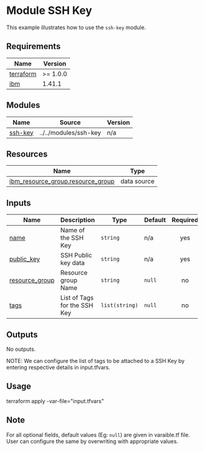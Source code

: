 # Module SSH Key

This example illustrates how to use the `ssh-key` module.

<!-- BEGINNING OF PRE-COMMIT-TERRAFORM DOCS HOOK -->
## Requirements

| Name | Version |
|------|---------|
| <a name="requirement_terraform"></a> [terraform](#requirement\_terraform) | >= 1.0.0 |
| <a name="requirement_ibm"></a> [ibm](#requirement\_ibm) | 1.41.1 |

## Modules

| Name | Source | Version |
|------|--------|---------|
| <a name="module_ssh-key"></a> [ssh-key](#module\_ssh-key) | ../../modules/ssh-key | n/a |

## Resources

| Name | Type |
|------|------|
| [ibm_resource_group.resource_group](https://registry.terraform.io/providers/IBM-Cloud/ibm/1.41.1/docs/data-sources/resource_group) | data source |

## Inputs

| Name | Description | Type | Default | Required |
|------|-------------|------|---------|:--------:|
| <a name="input_name"></a> [name](#input\_name) | Name of the SSH Key | `string` | n/a | yes |
| <a name="input_public_key"></a> [public\_key](#input\_public\_key) | SSH Public key data | `string` | n/a | yes |
| <a name="input_resource_group"></a> [resource\_group](#input\_resource\_group) | Resource group Name | `string` | `null` | no |
| <a name="input_tags"></a> [tags](#input\_tags) | List of Tags for the SSH Key | `list(string)` | `null` | no |

## Outputs

No outputs.
<!-- END OF PRE-COMMIT-TERRAFORM DOCS HOOK -->

NOTE: We can configure the list of tags to be attached to a SSH Key by entering respective details in input.tfvars.

## Usage

terraform apply -var-file="input.tfvars"

## Note

For all optional fields, default values (Eg: `null`) are given in varaible.tf file. User can configure the same by overwriting with appropriate values.